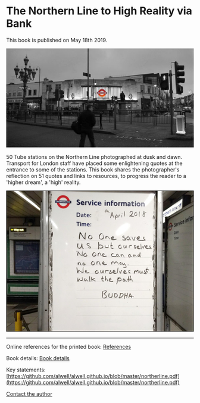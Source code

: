 # The Northern Line to High Reality via Bank

This book is published on May 18th 2019.

![Tooting Broadway](bec.jpeg)

50 Tube stations on the Northern Line photographed at dusk and dawn. Transport for London staff have placed some enlightening quotes at the entrance to some of the stations. This book shares the photographer's reflection on 51 quotes and links to resources, to progress the reader to a 'higher dream', a 'high' reality.  

![Quote](buddha.jpg)

---

Online references for the printed book: [References](cite.md)

Book details: [Book details](nlmetta.md)

Key statements: [https://github.com/alwell/alwell.github.io/blob/master/northerline.pdf](https://github.com/alwell/alwell.github.io/blob/master/northerline.pdf)

[Contact the author](https://docs.google.com/forms/d/e/1FAIpQLSf5lxYq2sVNpwgGuSzN51IMZVEdLB_KhzTKzqvW3hQo9CcZVg/viewform?usp=sf_link)

